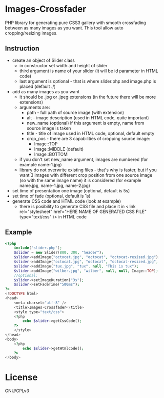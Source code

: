 Images-Crossfader
=================

PHP library for generating pure CSS3 gallery with smooth crossfading between as many images as you want. This tool allow auto cropping/resizing images. 

## Instruction

* create an object of Slider class
	* in constructor set width and height of slider
	* third argument is name of your slider (it will be id parameter in HTML code)
	* last argument is optional - that is where slider.php and image.php is placed (default ./)
* add as many images as you want
	* it should be .jpg or .jpeg extensions (in the future there will be more extensions)
	* arguments are:
		* path - full path of source image (with extension)
		* alt - image description (used in HTML code, quite important)
		* new_name (optional) if this argument is empty, name from source image is taken
		* title - title of image used in HTML code, optional, default empty
		* crop_pos - there are 3 capabilities of cropping source image:
			* Image::TOP
			* Image::MIDDLE (default)
			* Image::BOTTOM
	* if you don't set new_name argument, images are numbered (for example name-1.jpg)
	* library do not overwrite existing files - that's why is faster, but if you want 3 images with different crop position from one source image (so with the same image name) it is considered (for example name.jpg, name-1.jpg, name-2.jpg)
* set time of presentation one image (optional, default is 5s)
* set time of fade (optional, default is 1s)
* generate CSS code and HTML code (look at example)
	* there is posibility to generate CSS file and place it in 
	\<link rel="stylesheet" href="HERE NAME OF GENERATED CSS FILE" type="text/css" /\> 
	in HTML code

## Example

```php
<?php
	include("slider.php");
	$slider = new Slider(800, 300, "header");
	$slider->addImage("octocat.jpg", "octocat", "octocat-resized.jpg"); 
	$slider->addImage("octocat.jpg", "octocat", "octocat-resized.jpg", null, Image::BOTTOM); 
	$slider->addImage("tux.jpg", "tux", null, "This is tux"); 
	$slider->addImage("wilber.jpg", "wilber", null, null, Image::TOP); 
	//optional:
	$slider->setImageDuration("3s");
	$slider->setFadeTime("500ms");
?>
<!DOCTYPE html>
<head>
	<meta charset="utf-8" />
	<title>Images-Crossfader</title>
	<style type="text/css">
	<?php
		echo $slider->getCssCode();
	?>
	</style>
</head>
<body>
	<?php
		echo $slider->getHtmlCode();
	?>
</body>
```


License
=======

GNU/GPLv3
